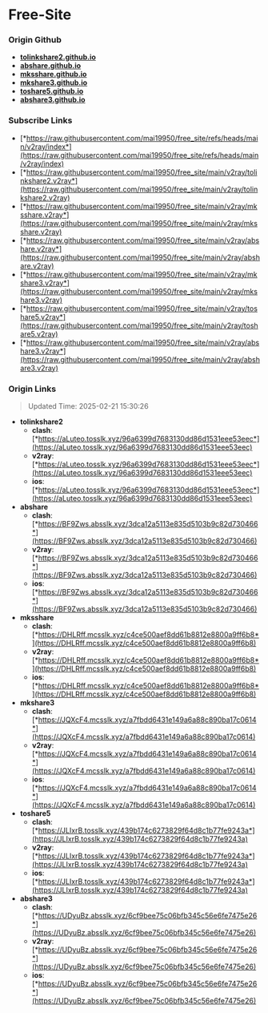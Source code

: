 # Free-Site

### Origin Github

- [**tolinkshare2.github.io**](https://github.com/tolinkshare2/tolinkshare2.github.io)
- [**abshare.github.io**](https://github.com/abshare/abshare.github.io)
- [**mksshare.github.io**](https://github.com/mksshare/mksshare.github.io)
- [**mkshare3.github.io**](https://github.com/mkshare3/mkshare3.github.io)
- [**toshare5.github.io**](https://github.com/toshare5/toshare5.github.io)
- [**abshare3.github.io**](https://github.com/abshare3/abshare3.github.io)

### Subscribe Links

- [*https://raw.githubusercontent.com/mai19950/free_site/refs/heads/main/v2ray/index*](https://raw.githubusercontent.com/mai19950/free_site/refs/heads/main/v2ray/index)
- [*https://raw.githubusercontent.com/mai19950/free_site/main/v2ray/tolinkshare2.v2ray*](https://raw.githubusercontent.com/mai19950/free_site/main/v2ray/tolinkshare2.v2ray)
- [*https://raw.githubusercontent.com/mai19950/free_site/main/v2ray/mksshare.v2ray*](https://raw.githubusercontent.com/mai19950/free_site/main/v2ray/mksshare.v2ray)
- [*https://raw.githubusercontent.com/mai19950/free_site/main/v2ray/abshare.v2ray*](https://raw.githubusercontent.com/mai19950/free_site/main/v2ray/abshare.v2ray)
- [*https://raw.githubusercontent.com/mai19950/free_site/main/v2ray/mkshare3.v2ray*](https://raw.githubusercontent.com/mai19950/free_site/main/v2ray/mkshare3.v2ray)
- [*https://raw.githubusercontent.com/mai19950/free_site/main/v2ray/toshare5.v2ray*](https://raw.githubusercontent.com/mai19950/free_site/main/v2ray/toshare5.v2ray)
- [*https://raw.githubusercontent.com/mai19950/free_site/main/v2ray/abshare3.v2ray*](https://raw.githubusercontent.com/mai19950/free_site/main/v2ray/abshare3.v2ray)

### Origin Links

> Updated Time: 2025-02-21 15:30:26

- **tolinkshare2**
  - **clash**: [*https://aLuteo.tosslk.xyz/96a6399d7683130dd86d1531eee53eec*](https://aLuteo.tosslk.xyz/96a6399d7683130dd86d1531eee53eec)
  - **v2ray**: [*https://aLuteo.tosslk.xyz/96a6399d7683130dd86d1531eee53eec*](https://aLuteo.tosslk.xyz/96a6399d7683130dd86d1531eee53eec)
  - **ios**: [*https://aLuteo.tosslk.xyz/96a6399d7683130dd86d1531eee53eec*](https://aLuteo.tosslk.xyz/96a6399d7683130dd86d1531eee53eec)
- **abshare**
  - **clash**: [*https://BF9Zws.absslk.xyz/3dca12a5113e835d5103b9c82d730466*](https://BF9Zws.absslk.xyz/3dca12a5113e835d5103b9c82d730466)
  - **v2ray**: [*https://BF9Zws.absslk.xyz/3dca12a5113e835d5103b9c82d730466*](https://BF9Zws.absslk.xyz/3dca12a5113e835d5103b9c82d730466)
  - **ios**: [*https://BF9Zws.absslk.xyz/3dca12a5113e835d5103b9c82d730466*](https://BF9Zws.absslk.xyz/3dca12a5113e835d5103b9c82d730466)
- **mksshare**
  - **clash**: [*https://DHLRff.mcsslk.xyz/c4ce500aef8dd61b8812e8800a9ff6b8*](https://DHLRff.mcsslk.xyz/c4ce500aef8dd61b8812e8800a9ff6b8)
  - **v2ray**: [*https://DHLRff.mcsslk.xyz/c4ce500aef8dd61b8812e8800a9ff6b8*](https://DHLRff.mcsslk.xyz/c4ce500aef8dd61b8812e8800a9ff6b8)
  - **ios**: [*https://DHLRff.mcsslk.xyz/c4ce500aef8dd61b8812e8800a9ff6b8*](https://DHLRff.mcsslk.xyz/c4ce500aef8dd61b8812e8800a9ff6b8)
- **mkshare3**
  - **clash**: [*https://JQXcF4.mcsslk.xyz/a7fbdd6431e149a6a88c890ba17c0614*](https://JQXcF4.mcsslk.xyz/a7fbdd6431e149a6a88c890ba17c0614)
  - **v2ray**: [*https://JQXcF4.mcsslk.xyz/a7fbdd6431e149a6a88c890ba17c0614*](https://JQXcF4.mcsslk.xyz/a7fbdd6431e149a6a88c890ba17c0614)
  - **ios**: [*https://JQXcF4.mcsslk.xyz/a7fbdd6431e149a6a88c890ba17c0614*](https://JQXcF4.mcsslk.xyz/a7fbdd6431e149a6a88c890ba17c0614)
- **toshare5**
  - **clash**: [*https://JLIxrB.tosslk.xyz/439b174c6273829f64d8c1b77fe9243a*](https://JLIxrB.tosslk.xyz/439b174c6273829f64d8c1b77fe9243a)
  - **v2ray**: [*https://JLIxrB.tosslk.xyz/439b174c6273829f64d8c1b77fe9243a*](https://JLIxrB.tosslk.xyz/439b174c6273829f64d8c1b77fe9243a)
  - **ios**: [*https://JLIxrB.tosslk.xyz/439b174c6273829f64d8c1b77fe9243a*](https://JLIxrB.tosslk.xyz/439b174c6273829f64d8c1b77fe9243a)
- **abshare3**
  - **clash**: [*https://UDyuBz.absslk.xyz/6cf9bee75c06bfb345c56e6fe7475e26*](https://UDyuBz.absslk.xyz/6cf9bee75c06bfb345c56e6fe7475e26)
  - **v2ray**: [*https://UDyuBz.absslk.xyz/6cf9bee75c06bfb345c56e6fe7475e26*](https://UDyuBz.absslk.xyz/6cf9bee75c06bfb345c56e6fe7475e26)
  - **ios**: [*https://UDyuBz.absslk.xyz/6cf9bee75c06bfb345c56e6fe7475e26*](https://UDyuBz.absslk.xyz/6cf9bee75c06bfb345c56e6fe7475e26)
